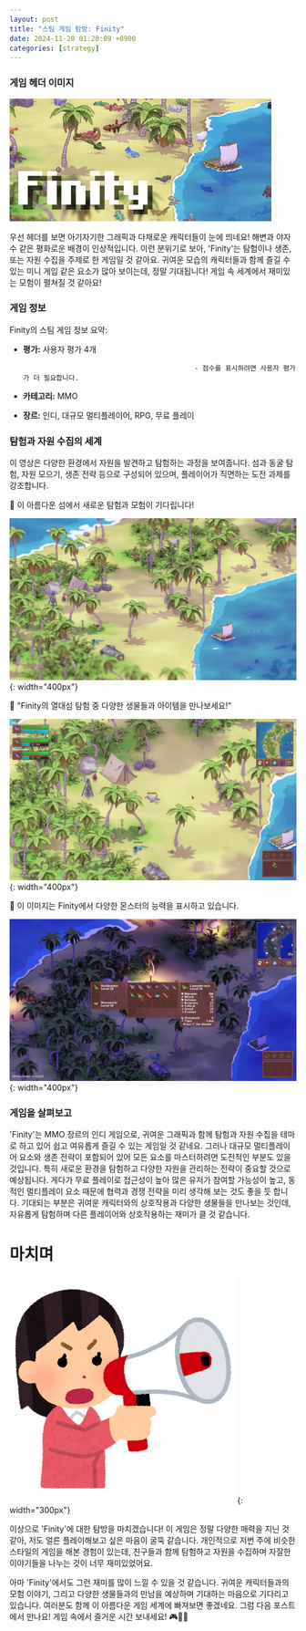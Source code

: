 ```yaml
---
layout: post
title: "스팀 게임 탐방: Finity"
date: 2024-11-20 01:20:09 +0900
categories: [strategy]
---
```


### 게임 헤더 이미지
![](/static/img/attached/3297920/Finity.jpg)

우선 헤더를 보면 아기자기한 그래픽과 다채로운 캐릭터들이 눈에 띄네요! 해변과 야자수 같은 평화로운 배경이 인상적입니다. 이런 분위기로 보아, 'Finity'는 탐험이나 생존, 또는 자원 수집을 주제로 한 게임일 것 같아요. 귀여운 모습의 캐릭터들과 함께 즐길 수 있는 미니 게임 같은 요소가 많아 보이는데, 정말 기대됩니다! 게임 속 세계에서 재미있는 모험이 펼쳐질 것 같아요!

### 게임 정보

Finity의 스팀 게임 정보 요약:
- **평가:** 사용자 평가 4개

												- 점수를 표시하려면 사용자 평가가 더 필요합니다.
- **카테고리:** MMO
- **장르:** 인디, 대규모 멀티플레이어, RPG, 무료 플레이

### 탐험과 자원 수집의 세계
 이 영상은 다양한 환경에서 자원을 발견하고 탐험하는 과정을 보여줍니다. 섬과 동굴 탐험, 자원 모으기, 생존 전략 등으로 구성되어 있으며, 플레이어가 직면하는 도전 과제를 강조합니다.

🔽 이 아름다운 섬에서 새로운 탐험과 모험이 기다립니다!

![](/static/img/attached/3297920/frame_726.jpg){: width="400px"}

🔽 "Finity의 열대섬 탐험 중 다양한 생물들과 아이템을 만나보세요!"

![](/static/img/attached/3297920/frame_1815.jpg){: width="400px"}

🔽 이 이미지는 Finity에서 다양한 몬스터의 능력을 표시하고 있습니다.

![](/static/img/attached/3297920/frame_3630.jpg){: width="400px"}

### 게임을 살펴보고
'Finity'는 MMO 장르의 인디 게임으로, 귀여운 그래픽과 함께 탐험과 자원 수집을 테마로 하고 있어 쉽고 여유롭게 즐길 수 있는 게임일 것 같네요. 그러나 대규모 멀티플레이어 요소와 생존 전략이 포함되어 있어 모든 요소를 마스터하려면 도전적인 부분도 있을 것입니다. 특히 새로운 환경을 탐험하고 다양한 자원을 관리하는 전략이 중요할 것으로 예상됩니다. 게다가 무료 플레이로 접근성이 높아 많은 유저가 참여할 가능성이 높고, 동적인 멀티플레이 요소 때문에 협력과 경쟁 전략을 미리 생각해 보는 것도 좋을 듯 합니다. 기대되는 부분은 귀여운 캐릭터와의 상호작용과 다양한 생물들을 만나보는 것인데, 자유롭게 탐험하며 다른 플레이어와 상호작용하는 재미가 클 것 같습니다.
# 마치며
![](/static/img/attached/3297920/kakuseiki_woman_angry.png){: width="300px"}

이상으로 'Finity'에 대한 탐방을 마치겠습니다! 이 게임은 정말 다양한 매력을 지닌 것 같아, 저도 얼른 플레이해보고 싶은 마음이 굴뚝 같습니다. 개인적으로 저번 주에 비슷한 스타일의 게임을 해본 경험이 있는데, 친구들과 함께 탐험하고 자원을 수집하며 자잘한 이야기들을 나누는 것이 너무 재미있었어요. 

아마 'Finity'에서도 그런 재미를 많이 느낄 수 있을 것 같습니다. 귀여운 캐릭터들과의 모험 이야기, 그리고 다양한 생물들과의 만남을 예상하며 기대하는 마음으로 기다리고 있습니다. 여러분도 함께 이 아름다운 게임 세계에 빠져보면 좋겠네요. 그럼 다음 포스트에서 만나요! 게임 속에서 즐거운 시간 보내세요! 🎮🌴✨
